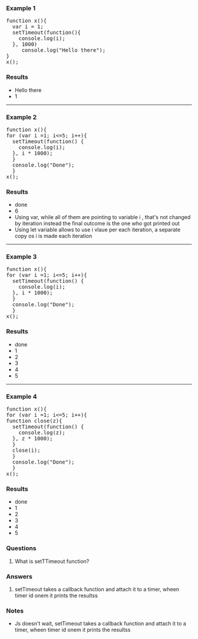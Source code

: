 ### Example 1
<pre>
function x(){
  var i = 1;
  setTimeout(function(){
    console.log(i);
  }, 1000)
     console.log("Hello there");
}
x();
</pre>

### Results
- Hello there
- 1
<hr>

### Example 2
<pre>
function x(){
for (var i =1; i<=5; i++){
  setTimeout(function() {
    console.log(i);
  }, i * 1000);
  }
  console.log("Done");
  }
x();
</pre>


### Results
- done
- 6
- Using var, while all of them are pointing to variable i , that's not changed by iteration instead the final outcome is the one who got printed out
- Using let variable allows to use i vlaue per each iteration, a separate copy os i is made each iteration


<hr>

### Example 3
<pre>
function x(){
for (var i =1; i<=5; i++){
  setTimeout(function() {
    console.log(i);
  }, i * 1000);
  }
  console.log("Done");
  }
x();
</pre>

### Results
- done
- 1
- 2
- 3
- 4
- 5

<hr>

### Example 4

<pre>
function x(){
for (var i =1; i<=5; i++){
function close(z){
  setTimeout(function() {
    console.log(z);
  }, z * 1000);
  }
  close(i);
  }
  console.log("Done");
  }
x();
</pre>


### Results
- done
- 1
- 2
- 3
- 4
- 5

### Questions
1. What is setTTimeout function?


### Answers
1. setTimeout takes a callback function and attach it to a timer, wheen timer id onem it prints the resultss


### Notes
- Js doesn't wait, setTimeout takes a callback function and attach it to a timer, wheen timer id onem it prints the resultss
